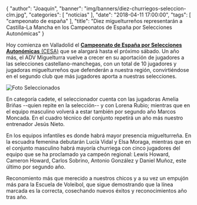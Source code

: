 {
  "author": "Joaquín",
  "banner": "img/banners/diez-churriegos-seleccion-clm.jpg",
  "categories": [
    "noticias"
  ],
  "date": "2018-04-11 17:00:00",
  "tags": [
	"campeonato de españa"
  ],
  "title": "Diez miguelturreños representarán a Castilla-La Mancha en los Campeonatos de España por Selecciones Autonómicas"
}

Hoy comienza en Valladolid
el [**Campeonato de España por Selecciones Autonómicas** (CESA)][CESA]
que se alargará hasta el próximo sábado. Un año más, el ADV
Miguelturra vuelve a crecer en su aportación de jugadores a las
selecciones castellano-manchegas, con un total de 10 jugadores y
jugadoras miguelturreños que defenderán a nuestra región,
convirtiéndose en el segundo club que más jugadores aporta a nuestras
selecciones.

![Foto Seleccionados](../../../../../img/banners/diez-churriegos-seleccion-clm.jpg)

En categoría cadete, el seleccionador cuenta con las jugadoras Amelia
Briñas --quien repite en la selección-- y con Lorena Rubio; mientras que
en el equipo masculino volverá a estar también por segundo año Marcos
Moncada. En el cuadro técnico del conjunto repetirá un año más nuestro
entrenador Jesús Nieto.

En los equipos infantiles es donde habrá mayor presencia
miguelturreña. En la escuadra femenina debutarán Lucía
Vidal y Elsa Moraga, mientras que en el conjunto masculino habrá
mayoría churriega con cinco jugadores del equipo que se ha proclamado
ya campeón regional: Lewis Howard, Cameron Howard, Carlos Sobrino,
Antonio González y Daniel Muñoz, este último por segundo año.

Reconomiento más que merecido a nuestros chicos y a su vez un empujón
más para la Escuela de Voleibol, que sigue demostrando que la línea
marcada es la correcta, cosechando nuevos éxitos y reconocimientos año
tras año.

[CESA]: http://rfevb.com/cesa-2018

